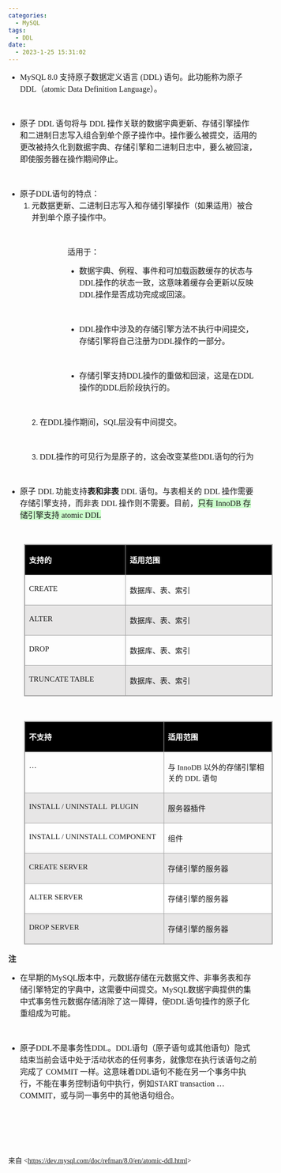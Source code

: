 ```yaml
---
categories:
  - MySQL
tags:
  - DDL
date:
  - 2023-1-25 15:31:02
---
```


<ul style="list-style-type:disc">
    <li><span style="font-size:12.0pt"><span style="font-family:&quot;Comic Sans MS&quot;">MySQL 8.0 </span></span><span
            style="font-size:12.0pt"><span
                style="font-family:&quot;Microsoft YaHei UI&quot;">支持原子数据定义语言</span></span><span
            style="font-size:12.0pt"><span style="font-family:&quot;Comic Sans MS&quot;"> (DDL) </span></span><span
            style="font-size:12.0pt"><span
                style="font-family:&quot;Microsoft YaHei UI&quot;">语句。此功能称为原子</span></span><span
            style="font-size:12.0pt"><span style="font-family:&quot;Comic Sans MS&quot;"> DDL</span></span><span
            style="font-size:12.0pt"><span style="font-family:&quot;Microsoft YaHei UI&quot;">（</span></span><span
            style="font-size:12.0pt"><span style="font-family:&quot;Comic Sans MS&quot;">atomic Data Definition
                Language</span></span><span style="font-size:12.0pt"><span
                style="font-family:&quot;Microsoft YaHei UI&quot;">）。</span></span></li>
</ul>
<p><span style="font-size:12.0pt"><span style="font-family:&quot;Microsoft YaHei UI&quot;">&nbsp;</span></span></p>
<ul style="list-style-type:disc">
    <li><span style="font-size:12.0pt"><span style="font-family:&quot;Microsoft YaHei UI&quot;">原子</span></span><span
            style="font-size:12.0pt"><span style="font-family:&quot;Comic Sans MS&quot;"> DDL </span></span><span
            style="font-size:12.0pt"><span style="font-family:&quot;Microsoft YaHei UI&quot;">语句将与</span></span><span
            style="font-size:12.0pt"><span style="font-family:&quot;Comic Sans MS&quot;"> DDL </span></span><span
            style="font-size:12.0pt"><span
                style="font-family:&quot;Microsoft YaHei UI&quot;">操作关联的数据字典更新、存储引擎操作和二进制日志写入组合到单个原子操作中。操作要么被提交，适用的更改被持久化到数据字典、存储引擎和二进制日志中，要么被回滚，即使服务器在操作期间停止。</span></span>
    </li>
</ul>
<p><span style="font-size:12.0pt"><span style="font-family:&quot;Comic Sans MS&quot;">&nbsp;</span></span></p>
<ul style="list-style-type:disc">
    <li><span style="font-size:12.0pt"><span style="font-family:&quot;Microsoft YaHei UI&quot;">原子</span></span><span
            style="font-size:12.0pt"><span style="font-family:&quot;Comic Sans MS&quot;">DDL</span></span><span
            style="font-size:12.0pt"><span style="font-family:&quot;Microsoft YaHei UI&quot;">语句的特点：</span></span>
        <ol style="list-style-type:decimal">
            <li value="1"><span style="font-size:12.0pt"><span
                        style="font-family:&quot;Microsoft YaHei UI&quot;">元数据更新、二进制日志写入和存储引擎操作（如果适用）被合并到单个原子操作中。</span></span>
            </li>
        </ol>
    </li>
</ul>
<p><span style="font-size:12.0pt"><span style="font-family:&quot;Microsoft YaHei UI&quot;">&nbsp;</span></span></p>
<p style="margin-left: 120px;"><span style="font-size:12.0pt"><span
            style="font-family:&quot;Microsoft YaHei UI&quot;">适用于：</span></span></p>
<ul style="list-style-type: disc; margin-left: 120px;">
    <li>
        <p><span style="font-size:12.0pt"><span
                    style="font-family:&quot;Microsoft YaHei UI&quot;">数据字典、例程、事件和可加载函数缓存的状态与</span></span><span
                style="font-size:12.0pt"><span style="font-family:&quot;Comic Sans MS&quot;">DDL</span></span><span
                style="font-size:12.0pt"><span
                    style="font-family:&quot;Microsoft YaHei UI&quot;">操作的状态一致，这意味着缓存会更新以反映</span></span><span
                style="font-size:12.0pt"><span style="font-family:&quot;Comic Sans MS&quot;">DDL</span></span><span
                style="font-size:12.0pt"><span
                    style="font-family:&quot;Microsoft YaHei UI&quot;">操作是否成功完成或回滚。</span></span></p>
    </li>
</ul>
<p><span style="font-size:12.0pt"><span style="font-family:&quot;Microsoft YaHei UI&quot;">&nbsp;</span></span></p>
<ul style="list-style-type: disc; margin-left: 120px;">
    <li><span style="font-size:12.0pt"><span style="font-family:&quot;Comic Sans MS&quot;">DDL</span></span><span
            style="font-size:12.0pt"><span
                style="font-family:&quot;Microsoft YaHei UI&quot;">操作中涉及的存储引擎方法不执行中间提交，存储引擎将自己注册为</span></span><span
            style="font-size:12.0pt"><span style="font-family:&quot;Comic Sans MS&quot;">DDL</span></span><span
            style="font-size:12.0pt"><span style="font-family:&quot;Microsoft YaHei UI&quot;">操作的一部分。</span></span></li>
</ul>
<p><span style="font-size:12.0pt"><span style="font-family:&quot;Microsoft YaHei UI&quot;">&nbsp;</span></span></p>
<ul style="list-style-type: disc; margin-left: 120px;">
    <li><span style="font-size:12.0pt"><span
                style="font-family:&quot;Microsoft YaHei UI&quot;">存储引擎支持</span></span><span
            style="font-size:12.0pt"><span style="font-family:&quot;Comic Sans MS&quot;">DDL</span></span><span
            style="font-size:12.0pt"><span
                style="font-family:&quot;Microsoft YaHei UI&quot;">操作的重做和回滚，这是在</span></span><span
            style="font-size:12.0pt"><span style="font-family:&quot;Comic Sans MS&quot;">DDL</span></span><span
            style="font-size:12.0pt"><span style="font-family:&quot;Microsoft YaHei UI&quot;">操作的</span></span><span
            style="font-size:12.0pt"><span style="font-family:&quot;Comic Sans MS&quot;">DDL</span></span><span
            style="font-size:12.0pt"><span style="font-family:&quot;Microsoft YaHei UI&quot;">后阶段执行的。</span></span></li>
</ul>
<p><span style="font-size:12.0pt"><span style="font-family:&quot;Microsoft YaHei UI&quot;">&nbsp;</span></span></p>
<ol style="list-style-type: decimal; margin-left: 40px;">
    <li value="2"><span style="font-size:12.0pt"><span
                style="font-family:&quot;Microsoft YaHei UI&quot;">在</span></span><span style="font-size:12.0pt"><span
                style="font-family:&quot;Comic Sans MS&quot;">DDL</span></span><span style="font-size:12.0pt"><span
                style="font-family:&quot;Microsoft YaHei UI&quot;">操作期间，</span></span><span
            style="font-size:12.0pt"><span style="font-family:&quot;Comic Sans MS&quot;">SQL</span></span><span
            style="font-size:12.0pt"><span style="font-family:&quot;Microsoft YaHei UI&quot;">层没有中间提交。</span></span>
    </li>
</ol>
<p><span style="font-size:12.0pt"><span style="font-family:&quot;Microsoft YaHei UI&quot;">&nbsp;</span></span></p>
<ol style="list-style-type: decimal; margin-left: 40px;">
    <li value="3"><span style="font-size:12.0pt"><span
                style="font-family:&quot;Comic Sans MS&quot;">DDL</span></span><span style="font-size:12.0pt"><span
                style="font-family:&quot;Microsoft YaHei UI&quot;">操作的可见行为是原子的，这会改变某些</span></span><span
            style="font-size:12.0pt"><span style="font-family:&quot;Comic Sans MS&quot;">DDL</span></span><span
            style="font-size:12.0pt"><span style="font-family:&quot;Microsoft YaHei UI&quot;">语句的行为</span></span></li>
</ol>
<p><span style="font-size:12.0pt"><span style="font-family:&quot;Comic Sans MS&quot;">&nbsp;</span></span></p>
<ul style="list-style-type:disc">
    <li><span style="font-size:12.0pt"><span style="font-family:&quot;Microsoft YaHei UI&quot;">原子</span></span><span
            style="font-size:12.0pt"><span style="font-family:&quot;Comic Sans MS&quot;"> DDL </span></span><span
            style="font-size:12.0pt"><span style="font-family:&quot;Microsoft YaHei UI&quot;">功能支持</span></span><span
            style="font-size:12.0pt"><strong><span
                    style="font-family:&quot;Microsoft YaHei UI&quot;">表和非表</span></strong></span><span
            style="font-size:12.0pt"><span style="font-family:&quot;Comic Sans MS&quot;"> DDL </span></span><span
            style="font-size:12.0pt"><span
                style="font-family:&quot;Microsoft YaHei UI&quot;">语句。与表相关的</span></span><span
            style="font-size:12.0pt"><span style="font-family:&quot;Comic Sans MS&quot;"> DDL </span></span><span
            style="font-size:12.0pt"><span
                style="font-family:&quot;Microsoft YaHei UI&quot;">操作需要存储引擎支持，而非表</span></span><span
            style="font-size:12.0pt"><span style="font-family:&quot;Comic Sans MS&quot;"> DDL </span></span><span
            style="font-size:12.0pt"><span
                style="font-family:&quot;Microsoft YaHei UI&quot;">操作则不需要。目前，</span></span><span
            style="font-size:12.0pt"><span style="background-color:#ccffcc"><span
                    style="font-family:&quot;Microsoft YaHei UI&quot;">只有</span></span></span><span
            style="font-size:12.0pt"><span style="background-color:#ccffcc"><span
                    style="font-family:&quot;Comic Sans MS&quot;"> InnoDB </span></span></span><span
            style="font-size:12.0pt"><span style="background-color:#ccffcc"><span
                    style="font-family:&quot;Microsoft YaHei UI&quot;">存储引擎支持</span></span></span><span
            style="font-size:12.0pt"><span style="background-color:#ccffcc"><span
                    style="font-family:&quot;Comic Sans MS&quot;"> atomic DDL</span></span></span></li>
</ul>
<p><span style="font-size:12.0pt"><span style="font-family:SimSun">&nbsp;</span></span></p>
<table summary="" cellspacing="0"
    style="border-collapse:collapse; border-color:#a3a3a3; border-style:solid; border-width:1px; margin-left:32px"
    class=" cke_show_border">
    <tbody>
        <tr>
            <td
                style="background-color:black; border-bottom:1px solid #a3a3a3; border-left:1px solid #a3a3a3; border-right:1px solid #a3a3a3; border-top:1px solid #a3a3a3; vertical-align:top; width:2.3916in">
                <p><span style="font-size:11.5pt"><span style="font-family:&quot;Microsoft YaHei UI&quot;"><span
                                style="color:white"><strong>支持的</strong></span></span></span></p>
            </td>
            <td
                style="background-color:black; border-bottom:1px solid #a3a3a3; border-left:1px solid #a3a3a3; border-right:1px solid #a3a3a3; border-top:1px solid #a3a3a3; vertical-align:top; width:3.9381in">
                <p><span style="font-size:11.5pt"><span style="font-family:&quot;Microsoft YaHei UI&quot;"><span
                                style="color:white"><strong>适用范围</strong></span></span></span></p>
            </td>
        </tr>
        <tr>
            <td
                style="border-bottom:1px solid #a3a3a3; border-left:1px solid #a3a3a3; border-right:1px solid #a3a3a3; border-top:1px solid #a3a3a3; vertical-align:top; width:2.3916in">
                <p><span style="font-size:11.5pt"><span
                            style="font-family:&quot;Comic Sans MS&quot;">CREATE</span></span></p>
            </td>
            <td
                style="border-bottom:1px solid #a3a3a3; border-left:1px solid #a3a3a3; border-right:1px solid #a3a3a3; border-top:1px solid #a3a3a3; vertical-align:top; width:3.9381in">
                <p><span style="font-size:11.5pt"><span
                            style="font-family:&quot;Microsoft YaHei UI&quot;">数据库、表、索引</span></span></p>
            </td>
        </tr>
        <tr>
            <td
                style="background-color:#e7e6e6; border-bottom:1px solid #a3a3a3; border-left:1px solid #a3a3a3; border-right:1px solid #a3a3a3; border-top:1px solid #a3a3a3; vertical-align:top; width:2.3916in">
                <p><span style="font-size:11.5pt"><span
                            style="font-family:&quot;Comic Sans MS&quot;">ALTER</span></span></p>
            </td>
            <td
                style="background-color:#e7e6e6; border-bottom:1px solid #a3a3a3; border-left:1px solid #a3a3a3; border-right:1px solid #a3a3a3; border-top:1px solid #a3a3a3; vertical-align:top; width:3.9381in">
                <p><span style="font-size:11.5pt"><span
                            style="font-family:&quot;Microsoft YaHei UI&quot;">数据库、表、索引</span></span></p>
            </td>
        </tr>
        <tr>
            <td
                style="border-bottom:1px solid #a3a3a3; border-left:1px solid #a3a3a3; border-right:1px solid #a3a3a3; border-top:1px solid #a3a3a3; vertical-align:top; width:2.3916in">
                <p><span style="font-size:11.5pt"><span style="font-family:&quot;Comic Sans MS&quot;">DROP</span></span>
                </p>
            </td>
            <td
                style="border-bottom:1px solid #a3a3a3; border-left:1px solid #a3a3a3; border-right:1px solid #a3a3a3; border-top:1px solid #a3a3a3; vertical-align:top; width:3.9381in">
                <p><span style="font-size:11.5pt"><span
                            style="font-family:&quot;Microsoft YaHei UI&quot;">数据库、表、索引</span></span></p>
            </td>
        </tr>
        <tr>
            <td
                style="background-color:#e7e6e6; border-bottom:1px solid #a3a3a3; border-left:1px solid #a3a3a3; border-right:1px solid #a3a3a3; border-top:1px solid #a3a3a3; vertical-align:top; width:2.3916in">
                <p><span style="font-size:11.5pt"><span style="font-family:&quot;Comic Sans MS&quot;">TRUNCATE
                            TABLE</span></span></p>
            </td>
            <td
                style="background-color:#e7e6e6; border-bottom:1px solid #a3a3a3; border-left:1px solid #a3a3a3; border-right:1px solid #a3a3a3; border-top:1px solid #a3a3a3; vertical-align:top; width:3.9381in">
                <p><span style="font-size:11.5pt"><span
                            style="font-family:&quot;Microsoft YaHei UI&quot;">数据库、表、索引</span></span></p>
            </td>
        </tr>
    </tbody>
</table>
<p><span style="font-size:12.0pt"><span style="font-family:SimSun">&nbsp;</span></span></p>
<table summary="" cellspacing="0"
    style="border-collapse:collapse; border-color:#a3a3a3; border-style:solid; border-width:1px; margin-left:32px"
    class=" cke_show_border">
    <tbody>
        <tr>
            <td
                style="background-color:black; border-bottom:1px solid #a3a3a3; border-left:1px solid #a3a3a3; border-right:1px solid #a3a3a3; border-top:1px solid #a3a3a3; vertical-align:top; width:3.5333in">
                <p><span style="font-size:11.5pt"><span style="font-family:&quot;Microsoft YaHei UI&quot;"><span
                                style="color:white"><strong>不支持</strong></span></span></span></p>
            </td>
            <td
                style="background-color:black; border-bottom:1px solid #a3a3a3; border-left:1px solid #a3a3a3; border-right:1px solid #a3a3a3; border-top:1px solid #a3a3a3; vertical-align:top; width:2.8131in">
                <p><span style="font-size:11.5pt"><span style="font-family:&quot;Microsoft YaHei UI&quot;"><span
                                style="color:white"><strong>适用范围</strong></span></span></span></p>
            </td>
        </tr>
        <tr>
            <td
                style="border-bottom:1px solid #a3a3a3; border-left:1px solid #a3a3a3; border-right:1px solid #a3a3a3; border-top:1px solid #a3a3a3; vertical-align:top; width:3.5333in">
                <p><span style="font-size:11.5pt"><span style="font-family:&quot;Comic Sans MS&quot;">…</span></span>
                </p>
            </td>
            <td
                style="border-bottom:1px solid #a3a3a3; border-left:1px solid #a3a3a3; border-right:1px solid #a3a3a3; border-top:1px solid #a3a3a3; vertical-align:top; width:2.8131in">
                <p><span style="font-size:11.5pt"><span style="font-family:&quot;Microsoft YaHei UI&quot;">与</span><span
                            style="font-family:&quot;Comic Sans MS&quot;"> InnoDB </span><span
                            style="font-family:&quot;Microsoft YaHei UI&quot;">以外的存储引擎相关的</span><span
                            style="font-family:&quot;Comic Sans MS&quot;"> DDL </span><span
                            style="font-family:&quot;Microsoft YaHei UI&quot;">语句</span></span></p>
            </td>
        </tr>
        <tr>
            <td
                style="background-color:#e7e6e6; border-bottom:1px solid #a3a3a3; border-left:1px solid #a3a3a3; border-right:1px solid #a3a3a3; border-top:1px solid #a3a3a3; vertical-align:top; width:3.5333in">
                <p><span style="font-size:11.5pt"><span style="font-family:&quot;Comic Sans MS&quot;">INSTALL /
                            UNINSTALL &nbsp;PLUGIN</span></span></p>
            </td>
            <td
                style="background-color:#e7e6e6; border-bottom:1px solid #a3a3a3; border-left:1px solid #a3a3a3; border-right:1px solid #a3a3a3; border-top:1px solid #a3a3a3; vertical-align:top; width:2.8131in">
                <p><span style="font-size:11.5pt"><span
                            style="font-family:&quot;Microsoft YaHei UI&quot;">服务器插件</span></span></p>
            </td>
        </tr>
        <tr>
            <td
                style="border-bottom:1px solid #a3a3a3; border-left:1px solid #a3a3a3; border-right:1px solid #a3a3a3; border-top:1px solid #a3a3a3; vertical-align:top; width:3.5333in">
                <p><span style="font-size:11.5pt"><span style="font-family:&quot;Comic Sans MS&quot;">INSTALL /
                            UNINSTALL COMPONENT</span></span></p>
            </td>
            <td
                style="border-bottom:1px solid #a3a3a3; border-left:1px solid #a3a3a3; border-right:1px solid #a3a3a3; border-top:1px solid #a3a3a3; vertical-align:top; width:2.8131in">
                <p><span style="font-size:11.5pt"><span
                            style="font-family:&quot;Microsoft YaHei UI&quot;">组件</span></span></p>
            </td>
        </tr>
        <tr>
            <td
                style="background-color:#e7e6e6; border-bottom:1px solid #a3a3a3; border-left:1px solid #a3a3a3; border-right:1px solid #a3a3a3; border-top:1px solid #a3a3a3; vertical-align:top; width:3.5333in">
                <p><span style="font-size:11.5pt"><span style="font-family:&quot;Comic Sans MS&quot;">CREATE
                            SERVER</span></span></p>
            </td>
            <td
                style="background-color:#e7e6e6; border-bottom:1px solid #a3a3a3; border-left:1px solid #a3a3a3; border-right:1px solid #a3a3a3; border-top:1px solid #a3a3a3; vertical-align:top; width:2.8131in">
                <p><span style="font-size:11.5pt"><span
                            style="font-family:&quot;Microsoft YaHei UI&quot;">存储引擎的服务器</span></span></p>
            </td>
        </tr>
        <tr>
            <td
                style="background-color:white; border-bottom:1px solid #a3a3a3; border-left:1px solid #a3a3a3; border-right:1px solid #a3a3a3; border-top:1px solid #a3a3a3; vertical-align:top; width:3.5333in">
                <p><span style="font-size:11.5pt"><span style="font-family:&quot;Comic Sans MS&quot;">ALTER
                            SERVER</span></span></p>
            </td>
            <td
                style="background-color:white; border-bottom:1px solid #a3a3a3; border-left:1px solid #a3a3a3; border-right:1px solid #a3a3a3; border-top:1px solid #a3a3a3; vertical-align:top; width:2.8131in">
                <p><span style="font-size:11.5pt"><span
                            style="font-family:&quot;Microsoft YaHei UI&quot;">存储引擎的服务器</span></span></p>
            </td>
        </tr>
        <tr>
            <td
                style="background-color:#e7e6e6; border-bottom:1px solid #a3a3a3; border-left:1px solid #a3a3a3; border-right:1px solid #a3a3a3; border-top:1px solid #a3a3a3; vertical-align:top; width:3.5333in">
                <p><span style="font-size:11.5pt"><span style="font-family:&quot;Comic Sans MS&quot;">DROP
                            SERVER</span></span></p>
            </td>
            <td
                style="background-color:#e7e6e6; border-bottom:1px solid #a3a3a3; border-left:1px solid #a3a3a3; border-right:1px solid #a3a3a3; border-top:1px solid #a3a3a3; vertical-align:top; width:2.8131in">
                <p><span style="font-size:11.5pt"><span
                            style="font-family:&quot;Microsoft YaHei UI&quot;">存储引擎的服务器</span></span></p>
            </td>
        </tr>
    </tbody>
</table>
<p><span style="font-size:12.0pt"><span
            style="font-family:&quot;Microsoft YaHei UI&quot;"><strong>注</strong></span></span></p>
<ul style="list-style-type:disc">
    <li><span style="font-size:12.0pt"><span style="font-family:&quot;Microsoft YaHei UI&quot;">在早期的</span></span><span
            style="font-size:12.0pt"><span style="font-family:&quot;Comic Sans MS&quot;">MySQL</span></span><span
            style="font-size:12.0pt"><span
                style="font-family:&quot;Microsoft YaHei UI&quot;">版本中，元数据存储在元数据文件、非事务表和存储引擎特定的字典中，这需要中间提交。</span></span><span
            style="font-size:12.0pt"><span style="font-family:&quot;Comic Sans MS&quot;">MySQL</span></span><span
            style="font-size:12.0pt"><span
                style="font-family:&quot;Microsoft YaHei UI&quot;">数据字典提供的集中式事务性元数据存储消除了这一障碍，使</span></span><span
            style="font-size:12.0pt"><span style="font-family:&quot;Comic Sans MS&quot;">DDL</span></span><span
            style="font-size:12.0pt"><span
                style="font-family:&quot;Microsoft YaHei UI&quot;">语句操作的原子化重组成为可能。</span></span></li>
</ul>
<p><span style="font-size:12.0pt"><span style="font-family:&quot;Microsoft YaHei UI&quot;">&nbsp;</span></span></p>
<ul style="list-style-type:disc">
    <li><span style="font-size:12.0pt"><span style="font-family:&quot;Microsoft YaHei UI&quot;">原子</span></span><span
            style="font-size:12.0pt"><span style="font-family:&quot;Comic Sans MS&quot;">DDL</span></span><span
            style="font-size:12.0pt"><span style="font-family:&quot;Microsoft YaHei UI&quot;">不是事务性</span></span><span
            style="font-size:12.0pt"><span style="font-family:&quot;Comic Sans MS&quot;">DDL</span></span><span
            style="font-size:12.0pt"><span style="font-family:&quot;Microsoft YaHei UI&quot;">。</span></span><span
            style="font-size:12.0pt"><span style="font-family:&quot;Comic Sans MS&quot;">DDL</span></span><span
            style="font-size:12.0pt"><span
                style="font-family:&quot;Microsoft YaHei UI&quot;">语句（原子语句或其他语句）隐式结束当前会话中处于活动状态的任何事务，就像您在执行该语句之前完成了</span></span><span
            style="font-size:12.0pt"><span style="font-family:&quot;Comic Sans MS&quot;"> COMMIT </span></span><span
            style="font-size:12.0pt"><span style="font-family:&quot;Microsoft YaHei UI&quot;">一样。这意味着</span></span><span
            style="font-size:12.0pt"><span style="font-family:&quot;Comic Sans MS&quot;">DDL</span></span><span
            style="font-size:12.0pt"><span
                style="font-family:&quot;Microsoft YaHei UI&quot;">语句不能在另一个事务中执行，不能在事务控制语句中执行，例如</span></span><span
            style="font-size:12.0pt"><span style="font-family:&quot;Comic Sans MS&quot;">START
                transaction</span></span><span style="font-size:12.0pt"><span
                style="font-family:&quot;Comic Sans MS&quot;"> … COMMIT</span></span><span
            style="font-size:12.0pt"><span
                style="font-family:&quot;Microsoft YaHei UI&quot;">，或与同一事务中的其他语句组合。</span></span></li>
</ul>
<p><span style="font-size:12.0pt"><span style="font-family:&quot;Comic Sans MS&quot;">&nbsp;</span></span></p>
<p><span style="font-size:12.0pt"><span style="font-family:&quot;Comic Sans MS&quot;">&nbsp;</span></span></p>
<p><span style="font-size:12.0pt"><span style="font-family:&quot;Comic Sans MS&quot;">&nbsp;</span></span></p>
<p><span style="font-family:&quot;Microsoft YaHei UI&quot;">来自</span><span
        style="font-family:&quot;Comic Sans MS&quot;"> &lt;</span><a
        data-cke-saved-href="https://dev.mysql.com/doc/refman/8.0/en/atomic-ddl.html"
        href="https://dev.mysql.com/doc/refman/8.0/en/atomic-ddl.html"><span
            style="font-family:&quot;Comic Sans MS&quot;">https://dev.mysql.com/doc/refman/8.0/en/atomic-ddl.html</span></a><span
        style="font-family:&quot;Comic Sans MS&quot;">&gt; </span></p>

